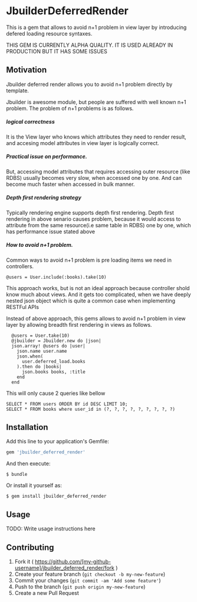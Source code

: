 # JbuilderDeferredRender

This is a gem that allows to avoid n+1 problem in view layer by introducing defered loading resource syntaxes.

THIS GEM IS CURRENTLY ALPHA QUALITY. IT IS USED ALREADY IN PRODUCTION BUT IT HAS SOME ISSUES

## Motivation

Jbuilder deferred render allows you to avoid n+1 problem directly by template.

Jbuilder is awesome module, but people are suffered with well known n+1 problem.
The problem of n+1 problems is as follows.

##### logical correctness
It is the View layer who knows which attributes they need to render result, and accesing model attributes in view layer is logically correct.

##### Practical issue on performance.
But, accessing model attributes that requires accessing outer resource (like RDBS) usually becomes very slow, when  accessed one by one.
And can become much faster when accessed in bulk manner.

##### Depth first rendering strategy

Typically rendering engine supports depth first rendering. 
Depth first rendering in above senario causes problem, because it would access to attribute from the same resource(i.e same table in RDBS) one by one, which has performance issue stated above


##### How to avoid n+1 problem.

Common ways to avoid n+1 problem is pre loading items we need in controllers. 

```
@users = User.include(:books).take(10)
```
This approach works,  but is not an ideal approach because controller shold know much about views. 
And it gets too complicated, when we have deeply nested json object which is quite a common case when implementing RESTFul APIs

Instead of above approach, this gems allows to avoid n+1 problem in view layer by allowing breadth first rendering in views as follows. 

```
  @users = User.take(10)
  @jbuilder = Jbuilder.new do |json|
  json.array! @users do |user|
    json.name user.name
    json.when(
      user.deferred_load.books
    ).then do |books|
      json.books books, :title
    end
  end
```

This will only cause 2 queries like bellow

```
SELECT * FROM users ORDER BY id DESC LIMIT 10;
SELECT * FROM books where user_id in (?, ?, ?, ?, ?, ?, ?, ?, ?)
```

## Installation

Add this line to your application's Gemfile:

```ruby
gem 'jbuilder_deferred_render'
```

And then execute:

    $ bundle

Or install it yourself as:

    $ gem install jbuilder_deferred_render

## Usage

TODO: Write usage instructions here

## Contributing

1. Fork it ( https://github.com/[my-github-username]/jbuilder_deferred_render/fork )
2. Create your feature branch (`git checkout -b my-new-feature`)
3. Commit your changes (`git commit -am 'Add some feature'`)
4. Push to the branch (`git push origin my-new-feature`)
5. Create a new Pull Request
